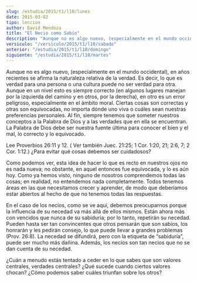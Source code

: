 ```yaml
---
slug: /estudia/2015/t1/l10/lunes
date: 2015-03-02
tipo: leccion
author: David Mendoza
title: "El Necio como Sabio"
description: "Aunque no es algo nuevo, (especialmente en el mundo occidental), en años recientes se afirma la naturaleza relativa de la verdad. Es decir, lo que es verdad para una persona o una cultura puede no ser verdad para otra. Aunque en un nivel esto es siempre correcto (en algunos lugares manejan por la izquierda del camino y en otros, por la derecha)"
versiculo: "/versiculo/2015/t1/l10/sabado"
anterior: "/estudia/2015/t1/l10/domingo"
siguiente: "/estudia/2015/t1/l10/martes"
---
```


Aunque no es algo nuevo, (especialmente en el mundo occidental), en años recientes se afirma la naturaleza relativa de la verdad. Es decir, lo que es verdad para una persona o una cultura puede no ser verdad para otra. Aunque en un nivel esto es siempre correcto (en algunos lugares manejan por la izquierda del camino y en otros, por la derecha), en otro es un error peligroso, especialmente en el ámbito moral. Ciertas cosas son correctas y otras son equivocadas, no importa dónde uno viva o cuáles sean nuestras preferencias personales. Al fin, siempre tenemos que someter nuestros conceptos a la Palabra de Dios y a las verdades que en ella se encuentran. La Palabra de Dios debe ser nuestra fuente última para conocer el bien y el mal, lo correcto y lo equivocado.

Lee Proverbios 26:11 y 12. ( Ver también Juec. 21:25; 1 Cor. 1:20, 21; 2:6, 7; 2 Cor. 1:12.) ¿Para evitar qué cosas debemos ser cuidadosos?

Como podemos ver, esta idea de hacer lo que es recto en nuestros ojos no es nada nueva; no obstante, en aquel entonces fue equivocada, y lo es aún hoy. Como ya hemos visto, ninguno de nosotros comprendemos todas las cosas; en realidad, no entendemos nada completamente. Todos tenemos áreas en las que necesitamos crecer y aprender, de modo que deberíamos estar abiertos al hecho de que no tenemos todas las respuestas.

En el caso de los necios, como se ve aquí, debemos preocuparnos porque la influencia de su necedad va más allá de ellos mismos. Están ahora más con vencidos que nunca de su sabiduría; por lo tanto, repetirán su necedad. Pueden hasta ser tan convincentes que otros pensarán que son sabios, los honrarán y les pedirán consejo, lo que puede llevar a grandes problemas (Prov. 26:8). La necedad se difundirá, pero con la etiqueta de “sabiduría”, puede ser mucho más dañina. Además, los necios son tan necios que no se dan cuenta de su necedad.

¿Cuán a menudo estás tentado a ceder en lo que sabes que son valores centrales, verdades centrales? ¿Qué sucede cuando ciertos valores chocan? ¿Cómo podemos saber cuáles triunfan sobre los otros?
